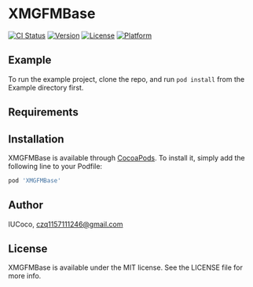 # XMGFMBase

[![CI Status](http://img.shields.io/travis/IUCoco/XMGFMBase.svg?style=flat)](https://travis-ci.org/IUCoco/XMGFMBase)
[![Version](https://img.shields.io/cocoapods/v/XMGFMBase.svg?style=flat)](http://cocoapods.org/pods/XMGFMBase)
[![License](https://img.shields.io/cocoapods/l/XMGFMBase.svg?style=flat)](http://cocoapods.org/pods/XMGFMBase)
[![Platform](https://img.shields.io/cocoapods/p/XMGFMBase.svg?style=flat)](http://cocoapods.org/pods/XMGFMBase)

## Example

To run the example project, clone the repo, and run `pod install` from the Example directory first.

## Requirements

## Installation

XMGFMBase is available through [CocoaPods](http://cocoapods.org). To install
it, simply add the following line to your Podfile:

```ruby
pod 'XMGFMBase'
```

## Author

IUCoco, czq1157111246@gmail.com

## License

XMGFMBase is available under the MIT license. See the LICENSE file for more info.
